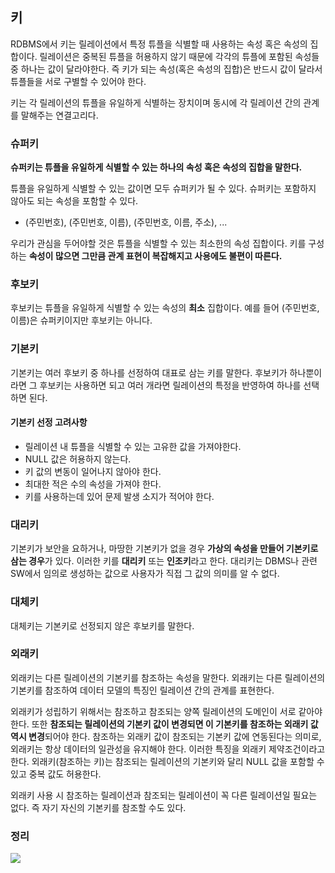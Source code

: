 ## 키
RDBMS에서 키는 릴레이션에서 특정 튜플을 식별할 때 사용하는 속성 혹은 속성의 집합이다. 릴레이션은 중복된 튜플을 허용하지 않기 때문에 각각의 튜플에 포함된 속성들 중 하나는 값이 달라야한다. 즉 키가 되는 속성(혹은 속성의 집합)은 반드시 값이 달라서 튜플들을 서로 구별할 수 있어야 한다.

키는 각 릴레이션의 튜플을 유일하게 식별하는 장치이며 동시에 각 릴레이션 간의 관계를 말해주는 연결고리다.

### 슈퍼키
**슈퍼키는 튜플을 유일하게 식별할 수 있는 하나의 속성 혹은 속성의 집합을 말한다.**

튜플을 유일하게 식별할 수 있는 값이면 모두 슈퍼키가 될 수 있다. 슈퍼키는 포함하지 않아도 되는 속성을 포함할 수 있다.
- (주민번호), (주민번호, 이름), (주민번호, 이름, 주소), ...

우리가 관심을 두어야할 것은 튜플을 식별할 수 있는 최소한의 속성 집합이다. 키를 구성하는 **속성이 많으면 그만큼 관계 표현이 복잡해지고 사용에도 불편이 따른다.**

### 후보키
후보키는 튜플을 유일하게 식별할 수 있는 속성의 **최소** 집합이다. 예를 들어 (주민번호, 이름)은 슈퍼키이지만 후보키는 아니다. 

### 기본키
기본키는 여러 후보키 중 하나를 선정하여 대표로 삼는 키를 말한다. 후보키가 하나뿐이라면 그 후보키는 사용하면 되고 여러 개라면 릴레이션의 특정을 반영하여 하나를 선택하면 된다.

#### 기본키 선정 고려사항
- 릴레이션 내 튜플을 식별할 수 있는 고유한 값을 가져야한다.
- NULL 값은 허용하지 않는다.
- 키 값의 변동이 일어나지 않아야 한다.
- 최대한 적은 수의 속성을 가져야 한다.
- 키를 사용하는데 있어 문제 발생 소지가 적어야 한다.


### 대리키
기본키가 보안을 요하거나, 마땅한 기본키가 없을 경우 **가상의 속성을 만들어 기본키로 삼는 경우**가 있다. 이러한 키를 **대리키** 또는 **인조키**라고 한다. 대리키는 DBMS나 관련 SW에서 임의로 생성하는 값으로 사용자가 직접 그 값의 의미를 알 수 없다.

### 대체키
대체키는 기본키로 선정되지 않은 후보키를 말한다.

### 외래키
외래키는 다른 릴레이션의 기본키를 참조하는 속성을 말한다. 외래키는 다른 릴레이션의 기본키를 참조하여 데이터 모델의 특징인 릴레이션 간의 관계를 표현한다.

외래키가 성립하기 위해서는 참조하고 참조되는 양쪽 릴레이션의 도메인이 서로 같아야 한다. 또한 **참조되는 릴레이션의 기본키 값이 변경되면 이 기본키를 참조하는 외래키 값 역시 변경**되어야 한다. 참조하는 외래키 값이 참조되는 기본키 값에 연동된다는 의미로, 외래키는 항상 데이터의 일관성을 유지해야 한다. 이러한 특징을 외래키 제약조건이라고 한다. 외래키(참조하는 키)는 참조되는 릴레이션의 기본키와 달리 NULL 값을 포함할 수 있고 중복 값도 허용한다.

외래키 사용 시 참조하는 릴레이션과 참조되는 릴레이션이 꼭 다른 릴레이션일 필요는 없다. 즉 자기 자신의 기본키를 참조할 수도 있다. 


### 정리
![](https://velog.velcdn.com/images/chocochip/post/c7be5ab3-fb5c-43f0-a6a9-de3de44a6da7/image.jpeg)